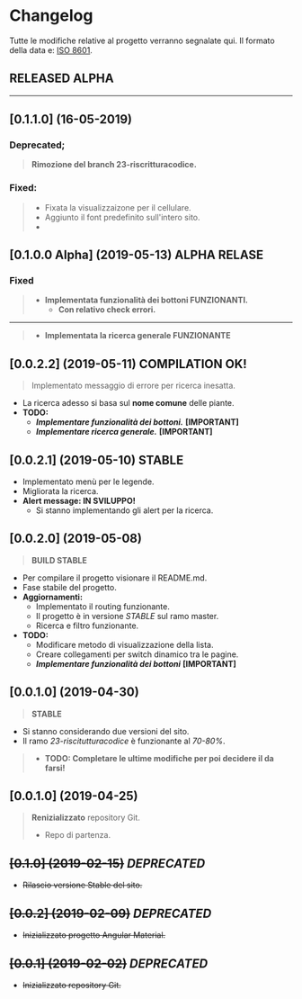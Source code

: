 # Changelog
Tutte le modifiche relative al progetto verranno segnalate qui.
Il formato della data e: [ISO 8601](https://www.iso.org/iso-8601-date-and-time-format.html).

## RELEASED ALPHA
---------------------

## [0.1.1.0] (16-05-2019)
### Deprecated;
> **Rimozione del branch 23-riscritturacodice.**

### Fixed:
> * Fixata la visualizzaizone per il cellulare.
> * Aggiunto il font predefinito sull'intero sito.
> * 


## [0.1.0.0 Alpha] (2019-05-13) **ALPHA RELASE**
### Fixed
> - **Implementata funzionalità dei bottoni FUNZIONANTI.**
>   - **Con relativo check errori.**
------------------------------------------------
> - **Implementata la ricerca generale FUNZIONANTE**

## [0.0.2.2] (2019-05-11) **COMPILATION OK!**
> Implementato messaggio di errore per ricerca inesatta.
- La ricerca adesso si basa sul **nome comune** delle piante.
- **TODO:**
    - ***Implementare funzionalità dei bottoni.***  **[IMPORTANT]**
    - ***Implementare ricerca generale.***  **[IMPORTANT]**

## [0.0.2.1] (2019-05-10) **STABLE**
- Implementato menù per le legende.
- Migliorata la ricerca.
- **Alert message: IN SVILUPPO!**
    - Si stanno implementando gli alert per la ricerca. 

## [0.0.2.0] (2019-05-08)
> **BUILD STABLE**
- Per compilare il progetto visionare il README.md.
- Fase stabile del progetto. 
- **Aggiornamenti:**
    - Implementato il routing funzionante.
    - Il progetto è in versione *STABLE* sul ramo master.
    - Ricerca e filtro funzionante.
- **TODO:**
    - Modificare metodo di visualizzazione della lista.
    - Creare collegamenti per switch dinamico tra le pagine.
    - ***Implementare funzionalità dei bottoni***  **[IMPORTANT]**

## [0.0.1.0] (2019-04-30)
> **STABLE**
- Si stanno considerando due versioni del sito.
- Il ramo *23-riscitutturacodice* è funzionante al *70-80%*.
>- **TODO: Completare le ultime modifiche per poi decidere il da farsi!** 

## [0.0.1.0] (2019-04-25)
> **Renizializzato** repository Git.
> - Repo di partenza.

## ~~[0.1.0] (2019-02-15)~~ ***DEPRECATED***
- ~~Rilascio versione Stable del sito.~~

## ~~[0.0.2] (2019-02-09)~~ ***DEPRECATED***
- ~~Inizializzato progetto Angular Material.~~

## ~~[0.0.1] (2019-02-02)~~ ***DEPRECATED***
- ~~Inizializzato repository Git.~~